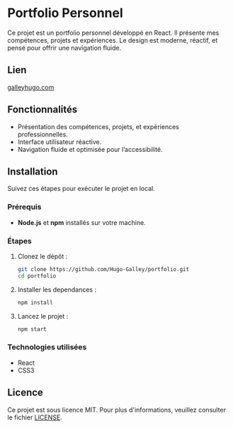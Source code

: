 # Portfolio Personnel

Ce projet est un portfolio personnel développé en React. Il présente mes compétences, projets et expériences. Le design est moderne, réactif, et pensé pour offrir une navigation fluide.
## Lien 

[galleyhugo.com]('galleyhugo.com')
## Fonctionnalités

- Présentation des compétences, projets, et expériences professionnelles.
- Interface utilisateur réactive.
- Navigation fluide et optimisée pour l’accessibilité.

## Installation

Suivez ces étapes pour exécuter le projet en local.

### Prérequis

- **Node.js** et **npm** installés sur votre machine.

### Étapes

1. Clonez le dépôt :
   ```bash
   git clone https://github.com/Hugo-Galley/portfolio.git
   cd portfolio
   ```
2. Installer les dependances :
   ```bash
   npm install
   ```
3. Lancez le projet :
   ```bash
   npm start
   ```

### Technologies utilisées

- React
- CSS3

## Licence

Ce projet est sous licence MIT. Pour plus d'informations, veuillez consulter le fichier [LICENSE](./LICENSE).


